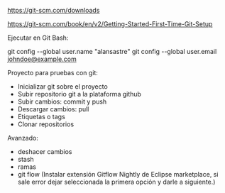 https://git-scm.com/downloads

https://git-scm.com/book/en/v2/Getting-Started-First-Time-Git-Setup

Ejecutar en Git Bash:

git config --global user.name "alansastre"
git config --global user.email johndoe@example.com

Proyecto para pruebas con git:

* Inicializar git sobre el proyecto
* Subir repositorio git a la plataforma github
* Subir cambios: commit y push
* Descargar cambios: pull
* Etiquetas o tags
* Clonar repositorios

Avanzado:
* deshacer cambios
* stash
* ramas
* git flow (Instalar extensión Gitflow Nightly de Eclipse marketplace, 
si sale error dejar seleccionada la primera opción y darle a siguiente.)
